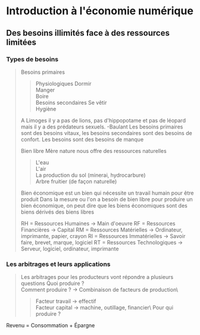 # Introduction à l'économie numérique

## Des besoins illimités face à des ressources limitées

### Types de besoins

> Besoins primaires
>> Physiologiques
>> Dormir\
>> Manger\
>> Boire\
> Besoins secondaires
>> Se vêtir\
>> Hygiène
>
> A Limoges il y a pas de lions, pas d'hippopotame et pas de léopard mais il y a des prédateurs sexuels. -Baulant
> Les besoins primaires sont des besoins vitaux, les besoins secondaires sont des besoins de confort.
> Les besoins sont des besoins de manque
>
> Bien libre Mère nature nous offre des ressources naturelles
>> L'eau\
>> L'air\
>> La production du sol (minerai, hydrocarbure)\
>> Arbre fruitier (de façon naturelle)
>
> Bien économique est un bien qui nécessite un travail humain pour être produit
> Dans la mesure ou l'on a besoin de bien libre pour produire un bien économique, on peut dire que les biens économiques sont des biens dérivés des biens libres
>
> RH = Ressources Humaines -> Main d'oeuvre
> RF = Ressources Financières -> Capital
> RM = Ressources Matérielles -> Ordinateur, imprimante, papier, crayon
> RI = Ressources Immatérielles -> Savoir faire, brevet, marque, logiciel
> RT = Ressources Technologiques -> Serveur, logiciel, ordinateur, imprimante
>
### Les arbitrages et leurs applications

> Les arbitrages pour les producteurs vont répondre a plusieurs questions
> Quoi produire ?\
> Comment produire ? -> Combinaison de facteurs de production\
>> Facteur travail -> effectif\
>> Facteur capital -> machine, outillage, financier\ 
> Pour qui produire ?

Revenu = Consommation + Épargne